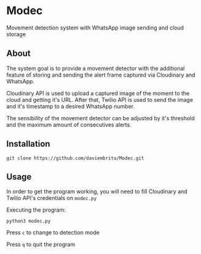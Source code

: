 # **Modec**
Movement detection system with WhatsApp image sending and cloud storage

## **About**
The system goal is to provide a movement detector with the additional feature of storing and sending the alert frame captured via Cloudinary and WhatsApp.

Cloudinary API is used to upload a captured image of the moment to the cloud and getting it's URL. After that, Twilio API is used to send the image and it's timestamp to a desired WhatsApp number.

The sensibility of the movement detector can be adjusted by it's threshold and the maximum amount of consecutives alerts. 

## **Installation**

```git clone https://github.com/daviembrito/Modec.git```

## **Usage**

In order to get the program working, you will need to fill Cloudinary and Twilio API's credentials on ```modec.py```

Executing the program:

```python3 modec.py```

Press ```c``` to change to detection mode

Press ```q``` to quit the program
